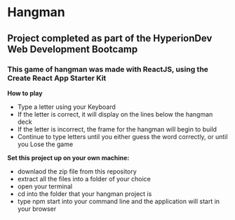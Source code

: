 # Hangman

## Project completed as part of the HyperionDev Web Development Bootcamp

### This game of hangman was made with ReactJS, using the Create React App Starter Kit

**How to play**
- Type a letter using your Keyboard
- If the letter is correct, it will display on the lines below the hangman deck
- If the letter is incorrect, the frame for the hangman will begin to build
- Continue to type letters until you either guess the word correctly, or until you Lose the game

**Set this project up on your own machine:**
- downlaod the zip file from this repository
- extract all the files into a folder of your choice
- open your terminal
- cd into the folder that your hangman project is
- type npm start into your command line and the application will start in your browser